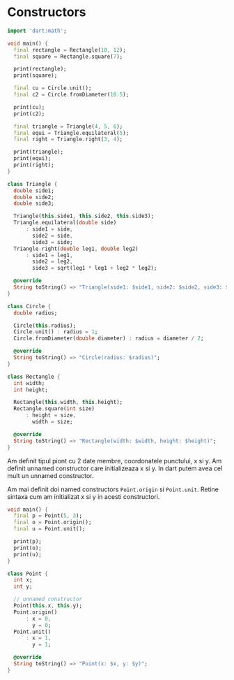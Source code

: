 # Constructors

```dart
import 'dart:math';

void main() {
  final rectangle = Rectangle(10, 12);
  final square = Rectangle.square(7);

  print(rectangle);
  print(square);

  final cu = Circle.unit();
  final c2 = Circle.fromDiameter(10.5);

  print(cu);
  print(c2);

  final triangle = Triangle(4, 5, 6);
  final equi = Triangle.equilateral(5);
  final right = Triangle.right(3, 4);

  print(triangle);
  print(equi);
  print(right);
}

class Triangle {
  double side1;
  double side2;
  double side3;

  Triangle(this.side1, this.side2, this.side3);
  Triangle.equilateral(double side)
      : side1 = side,
        side2 = side,
        side3 = side;
  Triangle.right(double leg1, double leg2)
      : side1 = leg1,
        side2 = leg2,
        side3 = sqrt(leg1 * leg1 + leg2 * leg2);

  @override
  String toString() => "Triangle(side1: $side1, side2: $side2, side3: $side3)";
}

class Circle {
  double radius;

  Circle(this.radius);
  Circle.unit() : radius = 1;
  Circle.fromDiameter(double diameter) : radius = diameter / 2;

  @override
  String toString() => "Circle(radius: $radius)";
}

class Rectangle {
  int width;
  int height;

  Rectangle(this.width, this.height);
  Rectangle.square(int size)
      : height = size,
        width = size;

  @override
  String toString() => "Rectangle(width: $width, height: $height)";
}


```

Am definit tipul piont cu 2 date membre, coordonatele punctului, x si y.
Am definit unnamed constructor care initializeaza x si y.
In dart putem avea cel mult un unnamed constructor.

Am mai definit doi named constructors `Point.origin` si `Point.unit`.
Retine sintaxa cum am initializat x si y in acesti constructori.

```dart
void main() {
  final p = Point(5, 3);
  final o = Point.origin();
  final u = Point.unit();

  print(p);
  print(o);
  print(u);
}

class Point {
  int x;
  int y;

  // unnamed constructor
  Point(this.x, this.y);
  Point.origin()
      : x = 0,
        y = 0;
  Point.unit()
      : x = 1,
        y = 1;

  @override
  String toString() => "Point(x: $x, y: $y)";
}
```
